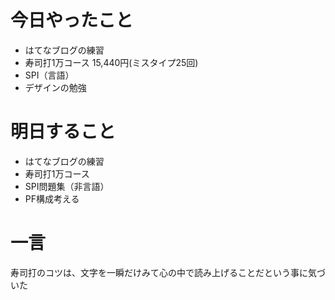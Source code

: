 # 今日やったこと
- はてなブログの練習
- 寿司打1万コース 15,440円(ミスタイプ25回)
- SPI（言語）
- デザインの勉強

# 明日すること
- はてなブログの練習
- 寿司打1万コース 
- SPI問題集（非言語）
- PF構成考える

# 一言
寿司打のコツは、文字を一瞬だけみて心の中で読み上げることだという事に気づいた
